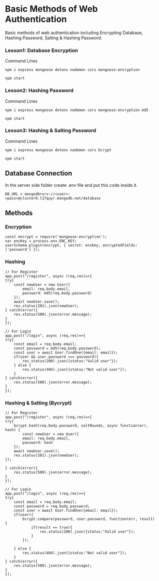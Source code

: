 # Basic Methods of Web Authentication

Basic methods of web authentication including Encrypting Database, Hashing Password, Salting & Hashing Password.

### Lesson1: Database Encryption

Command Lines

`npm i express mongoose dotenv nodemon cors mongoose-encryption`

`npm start`

### Lesson2: Hashing Password

Command Lines

`npm i express mongoose dotenv nodemon cors mongoose-encryption md5`

`npm start`

### Lesson3: Hashing & Salting Password

Command Lines

`npm i express mongoose dotenv nodemon cors bcrypt `

`npm start`

## Database Connection
In the server side folder create .env file and put this code inside it.

`DB_URL = mongodb+srv://<user>:<pass>@cluster0.l17quyr.mongodb.net/database`

## Methods

### Encryption

    const encrypt = require('mongoose-encryption');
    var encKey = process.env.ENC_KEY;
    userSchema.plugin(encrypt, { secret: encKey, encryptedFields: ['password'] });

### Hashing
    // For Register
    app.post("/register", async (req,res)=>{
    try{
        const newUser = new User({
            email: req.body.email,
            password: md5(req.body.password)
        });
        await newUser.save();
        res.status(201).json(newUser);
    } catch(error){
        res.status(500).json(error.message);
    }
    });

    // For Login
    app.post("/login", async (req,res)=>{
    try{
        const email = req.body.email;
        const password = md5(req.body.password);
        const user = await User.findOne({email: email});
        if(user && user.password === password){
            res.status(200).json({status:"Valid user"});
        } else {
            res.status(404).json({status:"Not valid user"});
        }
    } catch(error){
        res.status(500).json(error.message);
    }
    });

### Hashing & Salting (Bycrypt)
    // For Register
    app.post("/register", async (req,res)=>{
    try{
        bcrypt.hash(req.body.password, saltRounds, async function(err, hash) {
            const newUser = new User({
            email: req.body.email,
            password: hash
        });
        await newUser.save();
        res.status(201).json(newUser);
    });

    } catch(error){
        res.status(500).json(error.message);
    }
    });
    
    // For Login
    app.post("/login", async (req,res)=>{
    try{
        const email = req.body.email;
        const password = req.body.password;
        const user = await User.findOne({email: email});
        if(user){
            bcrypt.compare(password, user.password, function(err, result) {
                if(result == true){
                    res.status(200).json({status:"Valid user"});
                }
            });
            
        } else {
            res.status(404).json({status:"Not valid user"});
        }
    } catch(error){
        res.status(500).json(error.message);
    }
    });
